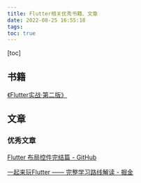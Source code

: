 ```yaml
---
title: Flutter相关优秀书籍、文章
date: 2022-08-25 16:55:18
tags:
toc: true
---
```


[toc]

## 书籍

[《Flutter实战·第二版》](https://book.flutterchina.club/)

## 文章

### 优秀文章

[Flutter 布局控件完结篇 - GitHub](https://www.google.com.hk/url?sa=t&rct=j&q=&esrc=s&source=web&cd=&ved=2ahUKEwjHscaJld_5AhUAmFYBHRBDD0AQFnoECAgQAQ&url=https%3A%2F%2Fgithub.com%2Fyang7229693%2Fflutter-study%2Fblob%2Fmaster%2Fpost%2F15.%20Flutter%20%E5%B8%83%E5%B1%80%E6%8E%A7%E4%BB%B6%E5%AE%8C%E7%BB%93%E7%AF%87.md&usg=AOvVaw2OgHqQ_i05IAiOWVmlHlC5)

[一起来玩Flutter —— 完整学习路线解读 - 掘金](https://www.google.com.hk/url?sa=t&rct=j&q=&esrc=s&source=web&cd=&ved=2ahUKEwjTi-qD0uH5AhWemFYBHcpkBCsQFnoECAwQAQ&url=https%3A%2F%2Fjuejin.cn%2Fpost%2F7022246208097746958&usg=AOvVaw2TsnAL-f42O2cwA7wFj61L)

